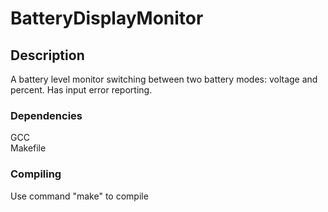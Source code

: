 # BatteryDisplayMonitor

## Description

A battery level monitor switching between two battery modes: voltage and percent. Has input error reporting.

### Dependencies

GCC  
Makefile  

### Compiling

Use command "make" to compile 
